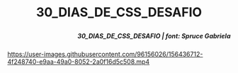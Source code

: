 # <p align="center">30_DIAS_DE_CSS_DESAFIO
##### <p align="end">30_DIAS_DE_CSS_DESAFIO | font: Spruce Gabriela



https://user-images.githubusercontent.com/96156026/156436712-4f248740-e9aa-49a0-8052-2a0f16d5c508.mp4

